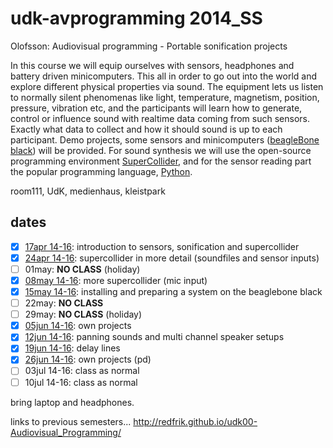 udk-avprogramming 2014_SS
=========================

Olofsson: Audiovisual programming - Portable sonification projects

In this course we will equip ourselves with sensors, headphones and battery driven minicomputers. This all in order to go out into the world and explore different physical properties via sound. The equipment lets us listen to normally silent phenomenas like light, temperature, magnetism, position, pressure, vibration etc, and the participants will learn how to generate, control or influence sound with realtime data coming from such sensors.
Exactly what data to collect and how it should sound is up to each participant. Demo projects, some sensors and minicomputers ([beagleBone black](http://beagleboard.org/Products/BeagleBone%20Black)) will be provided. For sound synthesis we will use the open-source programming environment [SuperCollider](http://supercollider.github.io), and for the sensor reading part the popular programming language, [Python](https://www.python.org).

room111, UdK, medienhaus, kleistpark

dates
-----
- [x] [17apr 14-16](https://github.com/redFrik/udk11-Portable_sonification_projects/tree/master/udk140417): introduction to sensors, sonification and supercollider
- [x] [24apr 14-16](https://github.com/redFrik/udk11-Portable_sonification_projects/tree/master/udk140424): supercollider in more detail (soundfiles and sensor inputs)
- [ ] 01may: **NO CLASS** (holiday)
- [x] [08may 14-16](https://github.com/redFrik/udk11-Portable_sonification_projects/tree/master/udk140508): more supercollider (mic input)
- [x] [15may 14-16](https://github.com/redFrik/udk11-Portable_sonification_projects/tree/master/udk140515): installing and preparing a system on the beaglebone black
- [ ] 22may: **NO CLASS**
- [ ] 29may: **NO CLASS** (holiday)
- [x] [05jun 14-16](https://github.com/redFrik/udk11-Portable_sonification_projects/tree/master/udk140605): own projects
- [x] [12jun 14-16](https://github.com/redFrik/udk11-Portable_sonification_projects/tree/master/udk140612): panning sounds and multi channel speaker setups
- [x] [19jun 14-16](https://github.com/redFrik/udk11-Portable_sonification_projects/tree/master/udk140619): delay lines
- [x] [26jun 14-16](https://github.com/redFrik/udk11-Portable_sonification_projects/tree/master/udk140626): own projects (pd)
- [ ] 03jul 14-16: class as normal
- [ ] 10jul 14-16: class as normal

bring laptop and headphones.


links to previous semesters... <http://redfrik.github.io/udk00-Audiovisual_Programming/>

